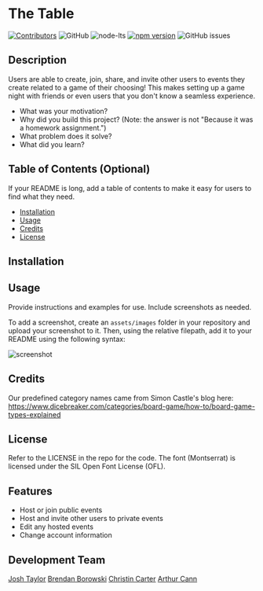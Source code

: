 # The Table

<!-- Project Shields -->
[![Contributors][contributors-shield]][contributors-url]
![GitHub](https://img.shields.io/github/license/loudwhisperer/sturdy-table?style=for-the-badge)
![node-lts](https://img.shields.io/badge/node-16.18.0-brightgreen?style=for-the-badge)
[![npm version](https://img.shields.io/badge/express-4.18.2-brightgreen?style=for-the-badge)](https://badge.fury.io/js/express)
![GitHub issues](https://img.shields.io/github/issues/loudwhisperer/sturdy-table?style=for-the-badge)

## Description

Users are able to create, join, share, and invite other users to events they create related to a game of their choosing! This makes setting up a game night with friends or even users that you don't know a seamless experience.

- What was your motivation?
- Why did you build this project? (Note: the answer is not "Because it was a homework assignment.")
- What problem does it solve?
- What did you learn?

## Table of Contents (Optional)

If your README is long, add a table of contents to make it easy for users to find what they need.

- [Installation](#installation)
- [Usage](#usage)
- [Credits](#credits)
- [License](#license)

## Installation



## Usage

Provide instructions and examples for use. Include screenshots as needed.

To add a screenshot, create an `assets/images` folder in your repository and upload your screenshot to it. Then, using the relative filepath, add it to your README using the following syntax:

![screenshot](./assets/images/screenshot.png)

## Credits

Our predefined category names came from Simon Castle's blog here: https://www.dicebreaker.com/categories/board-game/how-to/board-game-types-explained

## License

Refer to the LICENSE in the repo for the code. 
The font (Montserrat) is licensed under the SIL Open Font License (OFL).


## Features

<ul>
    <li>Host or join public events</li>
    <li>Host and invite other users to private events</li>
    <li>Edit any hosted events</li>
    <li>Change account information</li>
</ul>

## Development Team

<a href="https://github.com/josht-dev">Josh Taylor</a>
<a href="https://github.com/loudwhisperer">Brendan Borowski</a>
<a href="https://github.com/porkchoppy">Christin Carter</a>
<a href="https://github.com/artiecannv">Arthur Cann</a>









<!-- Markdown links and shields -->
[contributors-shield]: https://img.shields.io/github/contributors/loudwhisperer/sturdy-table.svg?style=for-the-badge
[contributors-url]: https://github.com/loudwhisperer/sturdy-table/graphs/contributors